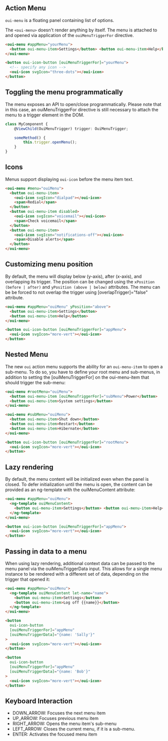 ## Action Menu

`oui-menu` is a floating panel containing list of options.

The `<oui-menu>` doesn't render anything by itself. The menu is attached to and opened via application of the `ouiMenuTriggerFor` directive.

```html 
<oui-menu #appMenu="yourMenu">
  <button oui-menu-item>Settings</button> <button oui-menu-item>Help</button>
</oui-menu>

<button oui-icon-button [ouiMenuTriggerFor]="yourMenu">
  <!-- specify any icon -->
  <oui-icon svgIcon="three-dots"></oui-icon>
</button>

```

## Toggling the menu programmatically

The menu exposes an API to open/close programmatically. Please note that in this case, an ouiMenuTriggerFor directive is still necessary to attach the menu to a trigger element in the DOM.

```typescript
class MyComponent {
    @ViewChild(OuiMenuTrigger) trigger: OuiMenuTrigger;

    someMethod() {
        this.trigger.openMenu();
    }
}
```


## Icons

Menus support displaying `oui-icon` before the menu item text.

```html
<oui-menu #menu="ouiMenu">
  <button oui-menu-item>
    <oui-icon svgIcon="dialpad"></oui-icon>
    <span>Redial</span>
  </button>
  <button oui-menu-item disabled>
    <oui-icon svgIcon="voicemail"></oui-icon>
    <span>Check voicemail</span>
  </button>
  <button oui-menu-item>
    <oui-icon svgIcon="notifications-off"></oui-icon>
    <span>Disable alerts</span>
  </button>
</oui-menu>
```

## Customizing menu position

By default, the menu will display below (y-axis), after (x-axis), and overlapping its trigger. The position can be changed using the `xPosition (before | after)` and `yPosition (above | below)` attributes. The menu can be be forced to not overlap the trigger using [overlapTrigger]="false" attribute.

```html
<oui-menu #appMenu="ouiMenu" yPosition="above">
  <button oui-menu-item>Settings</button>
  <button oui-menu-item>Help</button>
</oui-menu>

<button oui-icon-button [ouiMenuTriggerFor]="appMenu">
  <oui-icon svgIcon="more-vert"></oui-icon>
</button>
```

## Nested Menu

The new `oui` action menu supports the ability for an `oui-menu-item` to open a sub-menu. To do so, you have to define your root menu and sub-menus, in addition to setting the [ouiMenuTriggerFor] on the oui-menu-item that should trigger the sub-menu:

```html
<oui-menu #rootMenu="ouiMenu">
  <button oui-menu-item [ouiMenuTriggerFor]="subMenu">Power</button>
  <button oui-menu-item>System settings</button>
</oui-menu>

<oui-menu #subMenu="ouiMenu">
  <button oui-menu-item>Shut down</button>
  <button oui-menu-item>Restart</button>
  <button oui-menu-item>Hibernate</button>
</oui-menu>

<button oui-icon-button [ouiMenuTriggerFor]="rootMenu">
  <oui-icon svgIcon="more-vert"></oui-icon>
</button>
```

## Lazy rendering

By default, the menu content will be initialized even when the panel is closed. To defer initialization until the menu is open, the content can be provided as an ng-template with the ouiMenuContent attribute:

```html
<oui-menu #appMenu="ouiMenu">
  <ng-template ouiMenuContent>
    <button oui-menu-item>Settings</button> <button oui-menu-item>Help</button>
  </ng-template>
</oui-menu>

<button oui-icon-button [ouiMenuTriggerFor]="appMenu">
  <oui-icon svgIcon="more-vert"></oui-icon>
</button>
```

## Passing in data to a menu

When using lazy rendering, additional context data can be passed to the menu panel via the ouiMenuTriggerData input. This allows for a single menu instance to be rendered with a different set of data, depending on the trigger that opened it:

```html
<oui-menu #appMenu="ouiMenu">
  <ng-template ouiMenuContent let-name="name">
    <button oui-menu-item>Settings</button>
    <button oui-menu-item>Log off {{name}}</button>
  </ng-template>
</oui-menu>

<button
  oui-icon-button
  [ouiMenuTriggerFor]="appMenu"
  [ouiMenuTriggerData]="{name: 'Sally'}"
>
  <oui-icon svgIcon="more-vert"></oui-icon>
</button>

<button
  oui-icon-button
  [ouiMenuTriggerFor]="appMenu"
  [ouiMenuTriggerData]="{name: 'Bob'}"
>
  <oui-icon svgIcon="more-vert"></oui-icon>
</button>
```

## Keyboard Interaction

* DOWN_ARROW: Focuses the next menu item
* UP_ARROW: Focuses previous menu item
* RIGHT_ARROW: Opens the menu item's sub-menu
* LEFT_ARROW: Closes the current menu, if it is a sub-menu.
* ENTER: Activates the focused menu item